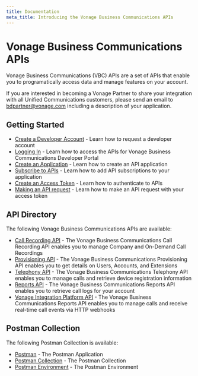 ```yaml
---
title: Documentation
meta_title: Introducing the Vonage Business Communications APIs
---
```


#  Vonage Business Communications APIs


Vonage Business Communications (VBC) APIs are a set of APIs that enable you to programatically access data and manage features on your account.

If you are interested in becoming a Vonage Partner to share your integration with all Unified Communications customers, please send an email to [bdpartner@vonage.com](mailto:bdpartner@vonage.com) including a description of your application.

## Getting Started

* [Create a Developer Account](/getting-started/create-a-developer-account) - Learn how to request a developer account
* [Logging In](/getting-started/logging-in) - Learn how to access the APIs for Vonage Business Communications Developer Portal
* [Create an Application](/getting-started/create-an-application) - Learn how to create an API application
* [Subscribe to APIs](/getting-started/subscribe-to-apis) - Learn how to add API subscriptions to your application
* [Create an Access Token](/getting-started/create-an-access-token) - Learn how to authenticate to APIs
* [Making an API request](/getting-started/make-an-api-request) - Learn how to make an API request with your access token

## API Directory

The following Vonage Business Communications APIs are available:

* [Call Recording API](/api/call-recording) - The Vonage Business Communications Call Recording API enables you to manage Company and On-Demand Call Recordings
* [Provisioning API](/api/provisioning) - The Vonage Business Communications Provisioning API enables you to get details on Users, Accounts, and Extensions
* [Telephony API](/api/telephony) - The Vonage Business Communications Telephony API enables you to manage calls and retrieve device registration information
* [Reports API](/api/reports) - The Vonage Business Communications Reports API enables you to retrieve call logs for your account
* [Vonage Integration Platform API](/api/vonage-integration-platform) - The Vonage Business Communications Reports API enables you to manage calls and receive real-time call events via HTTP webhooks

## Postman Collection

The following Postman Collection is available:

* [Postman](https://www.postman.com) - The Postman Application
* [Postman Collection](https://cdn.ece.vonage.com/vbcdeveloper/postman/VonageVBCAPIs.postman_collection.json) - The Postman Collection
* [Postman Environment](https://cdn.ece.vonage.com/vbcdeveloper/postman/UCExtend-Template.postman_environment.json) - The Postman Environment